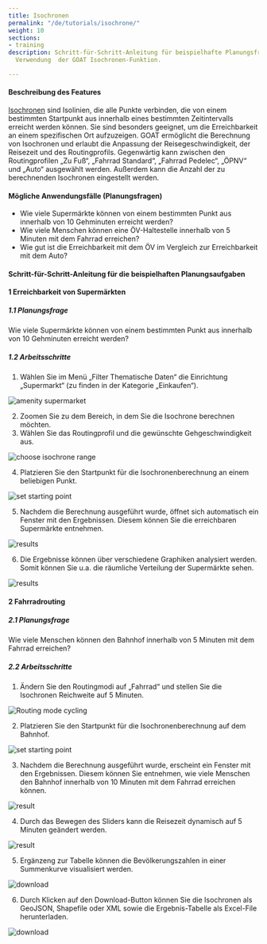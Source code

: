 ```yaml
---
title: Isochronen
permalink: "/de/tutorials/isochrone/"
weight: 10
sections:
- training
description: Schritt-für-Schritt-Anleitung für beispielhafte Planungsfragen unter
  Verwendung  der GOAT Isochronen-Funktion.

---
```

#### Beschreibung des Features

[Isochronen](/docs/alphashape/ "Dokumentation zu Isochronen") sind Isolinien, die alle Punkte verbinden, die von einem bestimmten Startpunkt aus innerhalb eines bestimmten Zeitintervalls erreicht werden können. Sie sind besonders geeignet, um die Erreichbarkeit an einem spezifischen Ort aufzuzeigen. GOAT ermöglicht die Berechnung von Isochronen und erlaubt die Anpassung der Reisegeschwindigkeit, der Reisezeit und des Routingprofils. Gegenwärtig kann zwischen den Routingprofilen „Zu Fuß“, „Fahrrad Standard“, „Fahrrad Pedelec“, „ÖPNV“ und „Auto“ ausgewählt werden. Außerdem kann die Anzahl der zu berechnenden Isochronen eingestellt werden. 

#### Mögliche Anwendungsfälle (Planungsfragen)

* Wie viele Supermärkte können von einem bestimmten Punkt aus innerhalb von 10 Gehminuten erreicht werden?
* Wie viele Menschen können eine ÖV-Haltestelle innerhalb von 5 Minuten mit dem Fahrrad erreichen?
* Wie gut ist die Erreichbarkeit mit dem ÖV im Vergleich zur Erreichbarkeit mit dem Auto?

#### Schritt-für-Schritt-Anleitung für die beispielhaften Planungsaufgaben

#### 1 Erreichbarkeit von Supermärkten

##### 1.1 Planungsfrage

Wie viele Supermärkte können von einem bestimmten Punkt aus innerhalb von 10 Gehminuten erreicht werden?

##### 1.2 Arbeitsschritte

1. Wählen Sie im Menü „Filter Thematische Daten“ die Einrichtung „Supermarkt“ (zu finden in der Kategorie „Einkaufen“).

<img src="/images/tutorials/Isochrone/amenity_supermarket.webp" alt="amenity supermarket" style="max-height:400px;"/>

2. Zoomen Sie zu dem Bereich, in dem Sie die Isochrone berechnen möchten.
3. Wählen Sie das Routingprofil und die gewünschte Gehgeschwindigkeit aus.

<img src="/images/tutorials/Isochrone/Isochrone_1.2_select_de.webp"  alt="choose isochrone range" style="max-height:180px;"/>

4. Platzieren Sie den Startpunkt für die Isochronenberechnung an einem beliebigen Punkt.

<img src="/images/tutorials/Isochrone/starting_point_isochrone.webp"  alt="set starting point" style="max-height:150px;"/>

5. Nachdem die Berechnung ausgeführt wurde, öffnet sich automatisch ein Fenster mit den Ergebnissen. Diesem können Sie die erreichbaren Supermärkte entnehmen.

<img src="/images/tutorials/Isochrone/results_supermarkets.webp"  alt="results"/>

6. Die Ergebnisse können über verschiedene Graphiken analysiert werden. Somit können Sie u.a. die räumliche Verteilung der Supermärkte sehen.

<img src="/images/tutorials/Isochrone/results_supermarkets_2.webp"  alt="results"/>

#### 2 Fahrradrouting

##### 2.1 Planungsfrage

Wie viele Menschen können den Bahnhof innerhalb von 5 Minuten mit dem Fahrrad erreichen?

##### 2.2 Arbeitsschritte

1. Ändern Sie den Routingmodi auf „Fahrrad“ und stellen Sie die Isochronen Reichweite auf 5 Minuten.

<img src="/images/tutorials/Isochrone/Isochrone_2.2_select_de.webp"  alt="Routing mode cycling" style="max-height:180px;"/>

2. Platzieren Sie den Startpunkt für die Isochronenberechnung auf dem Bahnhof.

<img src="/images/tutorials/Isochrone/starting_point_isochrone.webp"  alt="set starting point" style="max-height:150px;"/>

3. Nachdem die Berechnung ausgeführt wurde, erscheint ein Fenster mit den Ergebnissen. Diesem können Sie entnehmen, wie viele Menschen den Bahnhof innerhalb von 10 Minuten mit dem Fahrrad erreichen können.

<img src="/images/tutorials/Isochrone/Isochrone_2.3_10minutes_de.webp"  alt="result"/>

4. Durch das Bewegen des Sliders kann die Reisezeit dynamisch auf 5 Minuten geändert werden.

<img src="/images/tutorials/Isochrone/Isochrone_2.3_5minutes_de.webp"  alt="result"/>

5. Ergänzeng zur Tabelle können die Bevölkerungszahlen in einer Summenkurve visualisiert werden.

<img src="/images/tutorials/Isochrone/Isochrone_2.result_different_graph_Eng.webp"  alt="download" style="max-height:300px;"/>

6. Durch Klicken auf den Download-Button können Sie die Isochronen als GeoJSON, Shapefile oder XML sowie die Ergebnis-Tabelle als Excel-File herunterladen.

<img src="/images/tutorials/Isochrone/Isochrone_2.4_export_de.webp"  alt="download" style="max-height:250px;"/>